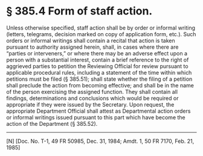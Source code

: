 # § 385.4   Form of staff action.

Unless otherwise specified, staff action shall be by order or informal writing (letters, telegrams, decision marked on copy of application form, etc.). Such orders or informal writings shall contain a recital that action is taken pursuant to authority assigned herein, shall, in cases where there are “parties or interveners,” or where there may be an adverse effect upon a person with a substantial interest, contain a brief reference to the right of aggrieved parties to petition the Reviewing Official for review pursuant to applicable procedural rules, including a statement of the time within which petitions must be filed (§ 385.51); shall state whether the filing of a petition shall preclude the action from becoming effective; and shall be in the name of the person exercising the assigned function. They shall contain all findings, determinations and conclusions which would be required or appropriate if they were issued by the Secretary. Upon request, the appropriate Department Official shall attest as Departmental action orders or informal writings issued pursuant to this part which have become the action of the Department (§ 385.52).



---

[N] [Doc. No. T-1, 49 FR 50985, Dec. 31, 1984; Amdt. 1, 50 FR 7170, Feb. 21, 1985]




